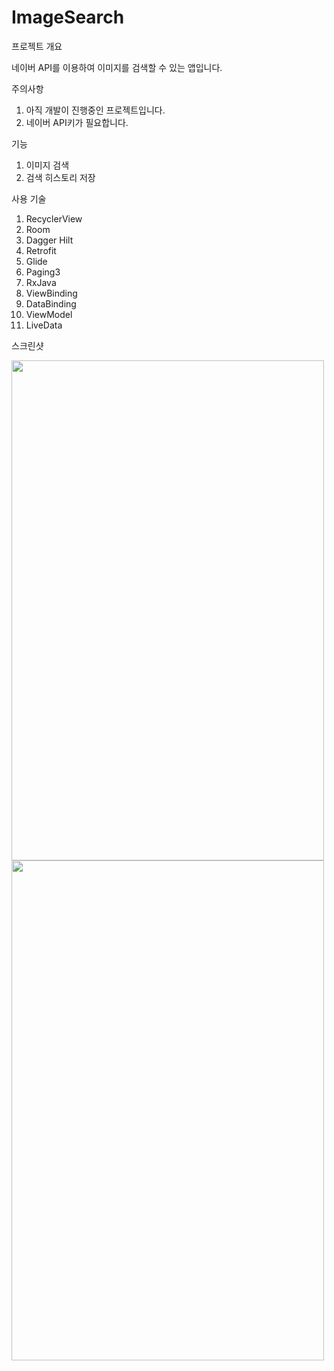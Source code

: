 # ImageSearch

프로젝트 개요

네이버 API를 이용하여 이미지를 검색할 수 있는 앱입니다.

주의사항
1. 아직 개발이 진행중인 프로젝트입니다.
2. 네이버 API키가 필요합니다.

기능
1. 이미지 검색
2. 검색 히스토리 저장

사용 기술
1. RecyclerView
2. Room
3. Dagger Hilt
4. Retrofit
5. Glide
6. Paging3
7. RxJava
8. ViewBinding
9. DataBinding
10. ViewModel
11. LiveData

스크린샷

<img src="https://user-images.githubusercontent.com/52645793/118617062-3e042500-b7fd-11eb-887d-81dbf08b8ed5.jpg" width="500" height="800">
<img src="https://user-images.githubusercontent.com/52645793/118617067-3f355200-b7fd-11eb-8ac0-7082c9dfe21c.jpg" width="500" height="800">
